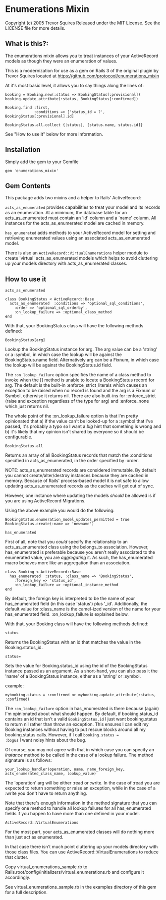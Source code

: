 # Enumerations Mixin

Copyright (c) 2005 Trevor Squires
Released under the MIT License.  See the LICENSE file for more details.

## What is this?:

The enumerations mixin allows you to treat instances of your
ActiveRecord models as though they were an enumeration of values.

This is a modernization for use as a gem on Rails 3 of the original plugin by Trevor Squires
located at https://github.com/protocool/enumerations_mixin

At it's most basic level, it allows you to say things along the lines of:

    booking = Booking.new(:status => BookingStatus[:provisional])
    booking.update_attribute(:status, BookingStatus[:confirmed])

    Booking.find :first,
                 :conditions => ['status_id = ?', BookingStatus[:provisional].id]

    BookingStatus.all.collect {|status|, [status.name, status.id]}

See "How to use it" below for more information.

## Installation

Simply add the gem to your Gemfile

    gem 'enumerations_mixin'

## Gem Contents

This package adds two mixins and a helper to Rails' ActiveRecord:

<code>acts_as_enumerated</code> provides capabilities to treat your model and its records as an enumeration. At a minimum, the database table for  an acts_as_enumerated must contain an 'id' column and a 'name' column. All instances for the acts_as_enumerated model are cached in memory.

<code>has_enumerated</code> adds methods to your ActiveRecord model for setting and retrieving enumerated values using an associated acts_as_enumerated model.

There is also an <code>ActiveRecord::VirtualEnumerations</code> helper module to create 'virtual' acts_as_enumerated models which helps to avoid cluttering up your models directory with acts_as_enumerated classes.

## How to use it

<code>acts_as_enumerated</code>

    class BookingStatus < ActiveRecord::Base
      acts_as_enumerated  :conditions => 'optional_sql_conditions',
        :order => 'optional_sql_orderby',
        :on_lookup_failure => :optional_class_method
    end

With that, your BookingStatus class will have the following methods defined:

<code>BookingStatus[arg]</code>

Lookup the BookingStatus instance for arg. The arg value can be a 'string' or a :symbol, in which case the lookup will be against the BookingStatus.name field. Alternatively arg can be a Fixnum, in which case the lookup will be against the BookingStatus.id field.

The <code>:on_lookup_failure</code> option specifies the name of a class method to invoke when the [] method is unable to locate a BookingStatus record for arg. The default is the built-in :enforce_strict_literals which causes an exception to be raised when no record is found and the arg is a Fixnum or Symbol, otherwise it returns nil. There are also built-ins for :enforce_strict (raise and exception regardless of the type for arg) and :enforce_none which just returns nil.

The whole point of the :on_lookup_failure option is that I'm pretty opinionated that a) if the value can't be looked-up for a :symbol that I've passed, it's probably a typo so I want a *big* hint that something is wrong and b) it's likely that my opinion isn't shared by everyone so it should be configurable.

<code>BookingStatus.all</code>

Returns an array of all BookingStatus records that match the :conditions specified in acts_as_enumerated, in the order specified by :order.

NOTE: acts_as_enumerated records are considered immutable. By default you cannot create/alter/destroy instances because they are cached in memory.  Because of Rails' process-based model it is not safe to allow updating acts_as_enumerated records as the caches will get out of sync.

However, one instance where updating the models *should* be allowed is if you are using ActiveRecord Migrations.

Using the above example you would do the following:

    BookingStatus.enumeration_model_updates_permitted = true
    BookingStatus.create(:name => 'newname')

<code>has_enumerated</code>

First of all, note that you *could* specify the relationship to an acts_as_enumerated class using the belongs_to association. However, has_enumerated is preferable because you aren't really associated to the enumerated value, you are *aggregating* it. As such, the has_enumerated macro behaves more like an aggregation than an association.

    class Booking < ActiveRecord::Base
      has_enumerated  :status, :class_name => 'BookingStatus',
        :foreign_key => 'status_id',
        :on_lookup_failure => :optional_instance_method
    end

By default, the foreign key is interpreted to be the name of your has_enumerated field (in this case 'status') plus '_id'.  Additionally, the default value for :class_name is the camel-ized version of the name for your has_enumerated field. :on_lookup_failure is explained below.

With that, your Booking class will have the following methods defined:

<code>status</code>

Returns the BookingStatus with an id that matches the value in the Booking.status_id.

<code>status=</code>

Sets the value for Booking.status_id using the id of the BookingStatus instance passed as an argument.  As a short-hand,
you can also pass it the 'name' of a BookingStatus instance, either as a 'string' or :symbol.

example:

    mybooking.status = :confirmed or mybooking.update_attribute(:status, :confirmed)

The <code>:on_lookup_failure</code> option in has_enumerated is there because (again) I'm opinionated about what should happen. By default, if booking.status_id contains an id that isn't a valid <code>BookingStatus.id</code> I just want booking.status to return nil rather than throw an exception.  This ensures I can edit my Booking instances without having to put rescue blocks around all my booking.status calls. However, if I call <code>booking.status = :bogus</code> I want noisy hints about the bug.

Of course, you may not agree with that in which case you can specify an *instance* method to be called in the case of a lookup failure. The method signature is as follows:

    your_lookup_handler(operation, name, name_foreign_key, acts_enumerated_class_name, lookup_value)

The 'operation' arg will be either :read or :write.  In the case of :read you are expected to return something or raise an exception, while in the case of a :write you don't have to return anything.

Note that there's enough information in the method signature that you can specify one method to handle all lookup failures for all has_enumerated fields if you happen to have more than one defined in your model.

<code>ActiveRecord::VirtualEnumerations</code>

For the most part, your acts_as_enumerated classes will do nothing more than just act as enumerated.

In that case there isn't much point cluttering up your models directory with those class files. You can use ActiveRecord::VirtualEnumerations to reduce that clutter.

Copy virtual_enumerations_sample.rb to Rails.root/config/initializers/virtual_enumerations.rb and configure it accordingly.

See virtual_enumerations_sample.rb in the examples directory of this gem for a full description.
